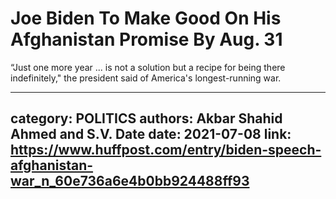 # Joe Biden To Make Good On His Afghanistan Promise By Aug. 31

“Just one more year ... is not a solution but a recipe for being there indefinitely," the president said of America's longest-running war.

---
category: POLITICS
authors: Akbar Shahid Ahmed and S.V. Date
date: 2021-07-08
link: https://www.huffpost.com/entry/biden-speech-afghanistan-war_n_60e736a6e4b0bb924488ff93
---
